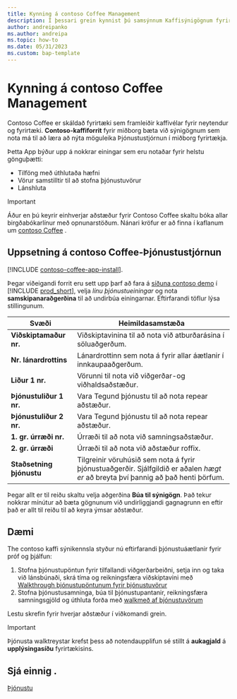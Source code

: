```yaml
---
title: Kynning á contoso Coffee Management
description: Í þessari grein kynnist þú samsýnnum Kaffisýnigögnum fyrir þjónustustjórnun.
author: andreipanko
ms.author: andreipa
ms.topic: how-to
ms.date: 05/31/2023
ms.custom: bap-template
---
```


# Kynning á contoso Coffee Management

Contoso Coffee er skáldað fyrirtæki sem framleiðir kaffivélar fyrir neytendur og fyrirtæki.  **Contoso-kaffiforrit**  fyrir miðborg bæta við sýnigögnum sem nota má til að læra að nýta möguleika Þjónustustjórnun í miðborg fyrirtækja.

Þetta App býður upp á nokkrar einingar sem eru notaðar fyrir helstu gönguþætti:

- Tilföng með úthlutaða hæfni
- Vörur samstilltir til að stofna þjónustuvörur
- Lánshluta

> [!IMPORTANT]
> Áður en þú keyrir einhverjar aðstæður fyrir Contoso Coffee skaltu bóka allar birgðabókarlínur með opnunarstöðum. Nánari kröfur er að finna í kaflanum um  [contoso Coffee](#set-up-contoso-coffee-service-management-data) .
>
> 
## Uppsetning á contoso Coffee-Þjónustustjórnun

[!INCLUDE [contoso-coffee-app-install](../contoso-coffee-app-install.md)].

Þegar viðeigandi forrit eru sett upp þarf að fara á  [síðuna contoso demo](https://businesscentral.dynamics.com/?page=5194)  í  [!INCLUDE [prod_short](../../includes/prod_short.md)], velja  *línu þjónustueiningar*  og nota  **samskipanaraðgerðina**  til að undirbúa einingarnar. Eftirfarandi töflur lýsa stillingunum.  

|Svæði  |Heimildasamstæða  |
|---------|---------|
|**Viðskiptamaður nr.**  |Viðskiptavinina til að nota við atburðarásina í söluaðgerðum.|
|**Nr. lánardrottins**  |Lánardrottinn sem nota á fyrir allar áætlanir í innkaupaaðgerðum.|
|**Liður 1 nr.**  |Vörunni til nota við viðgerðar-og viðhaldsaðstæður.|
|**Þjónustuliður 1 nr.**  |Vara Tegund þjónustu til að nota repear aðstæður.|
|**Þjónustuliður 2 nr.**  |Vara Tegund þjónustu til að nota repear aðstæður.|
|**1. gr. úrræði nr.**  |Úrræði til að nota við samningsaðstæður.|
|**2. gr. úrræði**  |Úrræði til að nota við aðstæður roffix.|
|**Staðsetning þjónustu** |Tilgreinir vöruhúsið sem nota á fyrir þjónustuaðgerðir. Sjálfgildið er aðalen  *hægt er* að breyta því þannig að það henti þörfum.|


Þegar allt er til reiðu skaltu velja aðgerðina **Búa til sýnigögn**. Það tekur nokkrar mínútur að bæta gögnunum við undirliggjandi gagnagrunn en eftir það er allt til reiðu til að keyra ýmsar aðstæður.  

## Dæmi

The contoso kaffi sýnikennsla styður nú eftirfarandi þjónustuáætlanir fyrir próf og þjálfun:

1. Stofna þjónustupöntun fyrir tilfallandi viðgerðarbeiðni, setja inn og taka við lánsbúnaði, skrá tíma og reikningsfæra viðskiptavini með  [Walkthrough þjónustupöntunum fyrir þjónustuvörur](service-basic-flow-order.md)
2. Stofna þjónustusamninga, búa til þjónustupantanir, reikningsfæra samningsgjöld og úthluta forða með  [walkmeð af þjónustuvörum](service-contract-flow.md)

Lestu skrefin fyrir hverjar aðstæður í viðkomandi grein.  

> [!IMPORTANT]
> Þjónusta walktreystar krefst þess að notendaupplifun sé stillt á  **aukagjald**  á  **upplýsingasíðu**  fyrirtækisins.


## Sjá einnig .

[Þjónustu](../../service-service.md)
